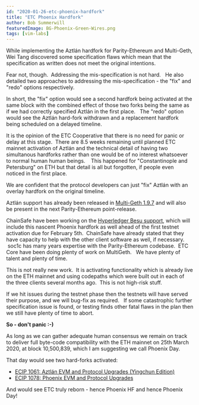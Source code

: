 ```yaml
---
id: "2020-01-26-etc-phoenix-hardfork"
title: "ETC Phoenix Hardfork"
author: Bob Summerwill
featuredImage: BG-Phoenix-Green-Wires.png
tags: [vim-labs]
---
```


While implementing the Aztlán hardfork for Parity-Ethereum and Multi-Geth, Wei Tang discovered some specification flaws which mean that the specification as written does not meet the original intentions.

Fear not, though.  Addressing the mis-specification is not hard.   He also detailed two approaches to addressing the mis-specification - the "fix" and "redo" options respectively.

In short, the "fix" option would see a second hardfork being activated at the same block with the combined effect of those two forks being the same as if we had correctly specified Aztlán in the first place.   The "redo" option would see the Aztlán hard-fork withdrawn and a replacement hardfork being scheduled on a delayed timeline.

It is the opinion of the ETC Cooperative that there is no need for panic or delay at this stage.  There are 8.5 weeks remaining until planned ETC mainnet activation of Aztlán and the technical detail of having two simultanous hardforks rather than one would be of no interest whatsoever to normal human human beings.    This happened for "Constantinople and Petersburg" on ETH but that detail is all but forgotten, if people even noticed in the first place.

We are confident that the protocol developers can just "fix" Aztlán with an overlay hardfork on the original timeline.

Aztlán support has already been released in [Multi-Geth 1.9.7](https://github.com/multi-geth/multi-geth/releases/tag/v1.9.7) and will also be present in the next Parity-Ethereum point-release.

ChainSafe have been working on the [Hyperledger Besu support](https://github.com/ChainSafe/besu/tree/ed/etc_aztlan), which will include this nascent Phoenix hardfork as well ahead of the first testnet activation due for February 5th.  ChainSafe have already stated that they have capacity to help with the other client software as well, if necessary.   soc1c has many years expertise with the Parity-Ethereum codebase.  ETC Core have been doing plenty of work on MultiGeth.   We have plenty of talent and plenty of time.

This is not really new work.  It is activating functionality which is already live on the ETH mainnet and using codepaths which were built out in each of the three clients several months ago.  This is not high-risk stuff.

If we hit issues during the testnet phase then the testnets will have served their purpose, and we will bug-fix as required.   If some catastrophic further specification issue is found, or testing finds other fatal flaws in the plan then we still have plenty of time to abort.

**So - don't panic :-)**

As long as we can gather adequate human consensus we remain on track to deliver full byte-code compatibility with the ETH mainnet on 25th March 2020, at block 10,500,839, which I am suggesting we call Phoenix Day.

That day would see two hard-forks activated:

* [ECIP 1061: Aztlán EVM and Protocol Upgrades (Yingchun Edition)](https://ecips.ethereumclassic.org/ECIPs/ecip-1061)
* [ECIP 1078: Phoenix EVM and Protocol Upgrades](https://github.com/ethereumclassic/ECIPs/pull/261/files)

And would see ETC truly reborn - hence Phoenix HF and hence Phoenix Day!